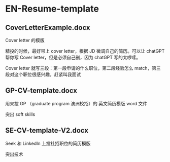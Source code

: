 # EN-Resume-template

## CoverLetterExample.docx
Cover letter 的模版

精投的时候，最好带上 cover letter，根据 JD 微调自己的简历。可以让 chatGPT 帮你写 Cover letter，但是必须自己删，因为 chatGPT 写的太啰嗦。

Cover letter 就写三段：第一段申请的什么职位，第二段经验怎么 match，第三段对这个职位很感兴趣，赶紧叫我面试

## GP-CV-template.docx

用来投 GP （graduate program 澳洲校招）的 英文简历模版 word 文件

突出 soft skills

## SE-CV-template-V2.docx

Seek 和 LinkedIn 上投社招职位的简历模版

突出技术
